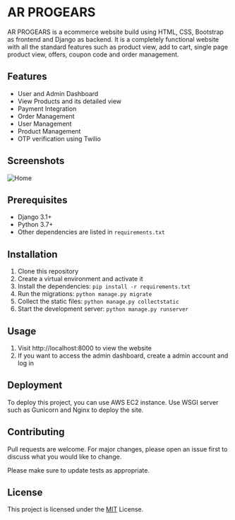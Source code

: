 ﻿# AR PROGEARS
AR PROGEARS is a ecommerce website build using HTML, CSS, Bootstrap as frontend and Django as backend. It is a completely functional website with all the standard features such as product view, add to cart, single page product view, offers, coupon code and order management.
## Features

* User and Admin Dashboard
* View Products and its detailed view
* Payment Integration
* Order Management 
* User Management
* Product Management
* OTP verification using Twilio

## Screenshots

![Home](https://soorajar.cf/static/media/arprogears.3125a856deccdd173427.jpg)

## Prerequisites

* Django 3.1+
* Python 3.7+
* Other dependencies are listed in `requirements.txt`


## Installation

1. Clone this repository
2. Create a virtual environment and activate it
3. Install the dependencies: `pip install -r requirements.txt`
4. Run the migrations: `python manage.py migrate`
5. Collect the static files: `python manage.py collectstatic`
6. Start the development server: `python manage.py runserver`

## Usage

1. Visit http://localhost:8000 to view the website
2. If you want to access the admin dashboard, create a admin account and log in

## Deployment

To deploy this project, you can use AWS EC2 instance. Use WSGI server such as Gunicorn and Nginx to deploy the site.

## Contributing

Pull requests are welcome. For major changes, please open an issue first to discuss what you would like to change.

Please make sure to update tests as appropriate.

## License

This project is licensed under the [MIT](https://choosealicense.com/licenses/mit/) License.

